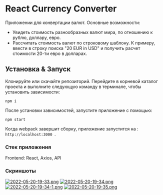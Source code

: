 # React Currency Converter

Приложении для конвертации валют. Основные возможности:
- Увидеть стоимость разнообразных валют мира, по отношению к рублю, доллару, евро.
- Рассчитать стоимость валют по строковому шаблону. К примеру, ввести в строку поиска "20 EUR in USD" и получить расчет стоимости 20-ти евро в долларах.

## Установка & Запуск

Клонируйте или скачайте репозиторий.
Перейдите в корневой каталог проекта и выполните следующую команду в терминале, чтобы установить зависимости:

``` JS
npm i
```

После установки зависимостей, запустите приложение с помощью:
``` JS
npm start
```

Когда webpack завершит сборку, приложение запустится на : `http://localhost:3000 `.

### Стек приложения

Frontend: React, Axios, API

### Скриншоты
[![2022-05-20-19-33.png](https://i.postimg.cc/y8MKF4MZ/2022-05-20-19-33.png)](https://postimg.cc/rDN7kbFV)
[![2022-05-20-19-34.png](https://i.postimg.cc/7hZrxx2p/2022-05-20-19-34.png)](https://postimg.cc/sQqNmCKc)
[![2022-05-20-19-34-1.png](https://i.postimg.cc/bNdfWw8n/2022-05-20-19-34-1.png)](https://postimg.cc/jLV1JKDq)
[![2022-05-20-19-35.png](https://i.postimg.cc/N0vhK8X8/2022-05-20-19-35.png)](https://postimg.cc/18B7TqJ4)



